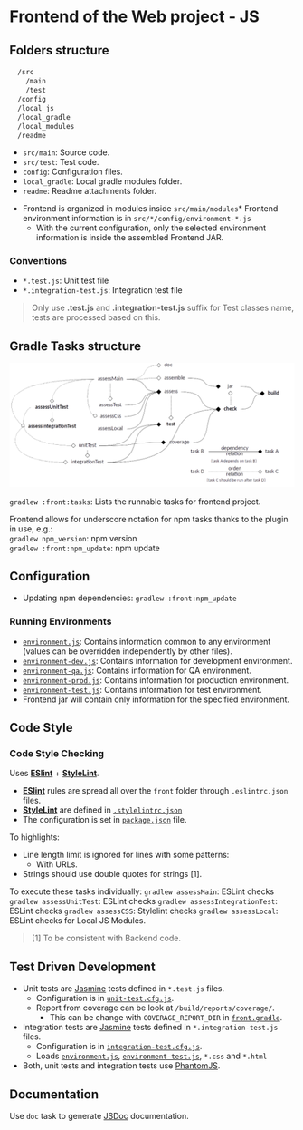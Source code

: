 # Frontend of the Web project - JS

## Folders structure

```
  /src
    /main
    /test
  /config
  /local_js
  /local_gradle
  /local_modules
  /readme    
```

- `src/main`: Source code.
- `src/test`: Test code.
- `config`: Configuration files.
- `local_gradle`: Local gradle modules folder.
- `readme`: Readme attachments folder.

* Frontend is organized in modules inside `src/main/modules`* Frontend environment information is in `src/*/config/environment-*.js`
  * With the current configuration, only the selected environment information is inside the assembled Frontend JAR.

### Conventions

* `*.test.js`: Unit test file
* `*.integration-test.js`: Integration test file

> Only use **.test.js** and **.integration-test.js** suffix for Test classes name, tests are processed based on this.

## Gradle Tasks structure

![Frontend Tasks](readme/tasksDiagramsFront.png "Frontend Tasks")

`gradlew :front:tasks`: Lists the runnable tasks for frontend project.

Frontend allows for underscore notation for npm tasks thanks to the plugin in use, e.g.:  
`gradlew npm_version`: npm version  
`gradlew :front:npm_update`: npm update  

## Configuration

* Updating npm dependencies: `gradlew :front:npm_update`

### Running Environments

* [`environment.js`](src/main/config/environment.js): Contains information common to any environment (values can be overridden independently by other files).
* [`environment-dev.js`](src/main/config/environment-dev.js): Contains information for development environment.
* [`environment-qa.js`](src/main/config/environment-qa.js): Contains information for QA environment.
* [`environment-prod.js`](src/main/config/environment-prod.js): Contains information for production environment.
* [`environment-test.js`](src/test/config/environment-test.js): Contains information for test environment.
* Frontend jar will contain only information for the specified environment.

## Code Style

### Code Style Checking

Uses **[ESlint](https://eslint.org)** + **[StyleLint](https://github.com/stylelint/stylelint)**.

* **[ESlint](https://eslint.org)** rules are spread all over the `front` folder through `.eslintrc.json` files.
* **[StyleLint](https://github.com/stylelint/stylelint)** are defined in [`.stylelintrc.json`](.stylelintrc.json)
* The configuration is set in [`package.json`](package.json) file.

To highlights:

* Line length limit is ignored for lines with some patterns:
  * With URLs.
* Strings should use double quotes for strings [1].

To execute these tasks individually:
`gradlew assessMain`: ESLint checks
`gradlew assessUnitTest`: ESLint checks
`gradlew assessIntegrationTest`: ESLint checks
`gradlew assessCSS`: Stylelint checks
`gradlew assessLocal`: ESLint checks for Local JS Modules.

> [1] To be consistent with Backend code.

## Test Driven Development

* Unit tests are [Jasmine](https://jasmine.github.io) tests defined in `*.test.js` files.
  * Configuration is in [`unit-test.cfg.js`](config/test/unit-test.cfg.js).
  * Report from coverage can be look at `/build/reports/coverage/`.
    * This can be change with `COVERAGE_REPORT_DIR` in [`front.gradle`](front.gradle).  
* Integration tests are [Jasmine](https://jasmine.github.io) tests defined in `*.integration-test.js` files.
  * Configuration is in [`integration-test.cfg.js`](config/test/integration/integration-test.cfg.js).
  * Loads [`environment.js`](src/main/config/environment.js), [`environment-test.js`](src/test/config/environment-test.js), `*.css` and `*.html`  
* Both, unit tests and integration tests use [PhantomJS](http://phantomjs.org/).

## Documentation

Use `doc` task to generate [JSDoc](http://usejsdoc.org) documentation.
